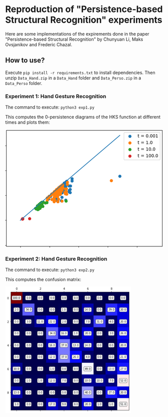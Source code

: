 # Reproduction of "Persistence-based Structural Recognition" experiments

Here are some implementations of the expirements done in the paper "Persistence-based Structural Recognition" by Chunyuan Li, Maks Ovsjanikov and Frederic Chazal.

## How to use?

Execute `pip install -r requirements.txt` to install dependencies. Then unzip `Data_Hand.zip` in a `Data_Hand` folder and `Data_Perso.zip` in a `Data_Perso` folder.

### Experiment 1: Hand Gesture Recognition

The command to execute: `python3 exp1.py`

This computes the 0-persistence diagrams of the HKS function at different times and plots them:

<img src="README-rsrc/pers_diags.png">

### Experiment 2: Hand Gesture Recognition

The command to execute: `python3 exp2.py`

This computes the confusion matrix:

<img src="README-rsrc/confusion-matrix.png">